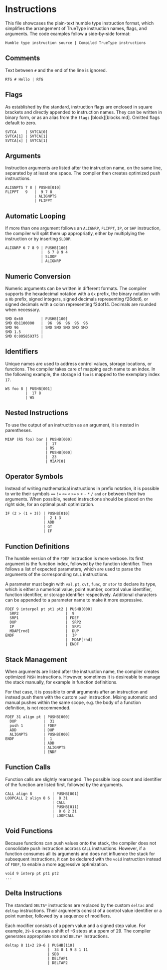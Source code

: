 Instructions
============

This file showcases the plain-text humble type instruction format,
which simplifies the arrangement of TrueType instruction names,
flags, and arguments. The code examples follow a side-by-side format:

```
Humble type instruction source | Compiled TrueType instructions
```


Comments
--------

Text between `#` and the end of the line is ignored.

```
RTG # Hello | RTG
```


Flags
-----

As established by the standard, instruction flags are enclosed
in square brackets and directly appended to instruction names.
They can be written in binary form, or as an alias from the
`flags` [block][blocks.md]. Omitted flags default to zero.

```
SVTCA    | SVTCA[0]
SVTCA[1] | SVTCA[1]
SVTCA[x] | SVTCA[1]
```


Arguments
---------

Instruction arguments are listed after the instruction name,
on the same line, separated by at least one space.
The compiler then creates optimized push instructions.

```
ALIGNPTS 7 8 | PUSHB[010]
FLIPPT   9   |  9 7 8
             | ALIGNPTS
             | FLIPPT
```


Automatic Looping
-----------------

If more than one argument follows an `ALIGNRP`, `FLIPPT`, `IP`,
or `SHP` instruction, the compiler will split them up appropriatly,
either by multiplying the instruction or by inserting `SLOOP`.

```
ALIGNRP 6 7 8 9 | PUSHB[100]
                |  6 7 8 9 4
                | SLOOP
                | ALIGNRP

```


Numeric Conversion
------------------

Numeric arguments can be written in different formats. The compiler
supports the hexadecimal notation with a `0x` prefix, the binary
notation with a `0b` prefix, signed integers, signed decimals
representing f26dot6, or signed decimals with a colon representing
f2dot14. Decimals are rounded when necessary.

```
SMD 0x60        | PUSHB[100]
SMD 0b1100000   |  96  96  96  96  96
SMD 96          | SMD SMD SMD SMD SMD
SMD 1.5         |
SMD 0:005859375 |
```


Identifiers
-----------

Unique names are used to address control values, storage locations,
or functions. The compiler takes care of mapping each name to an index.
In the following example, the storage id `foo` is mapped to the exemplary
index `17`.

```
WS foo 8 | PUSHB[001]
         |  17 8
         | WS
```


Nested Instructions
-------------------

To use the output of an instruction as an argument,
it is nested in parentheses.

```
MIAP (RS foo) bar | PUSHB[000]
                  |  17
                  | RS
                  | PUSHB[000]
                  |  23
                  | MIAP[0]
```


Operator Symbols
----------------

Instead of writing mathematical instructions in prefix
notation, it is possible to write their symbols
`==` `!=` `<=` `<` `>=` `>` `+` `-` `*` `/` `and` `or`
between their two arguments. When possible, nested instructions
should be placed on the right side, for an optimal push optimization.

```
IF (2 > (1 + 3)) | PUSHB[010]
                 |  2 1 3
                 | ADD
                 | GT
                 | IF
```


Function Definitions
--------------------

The humble version of the `FDEF` instruction is more verbose. Its first
argument is the function index, followed by the function identifier.
Then follows a list of expected parameters, which are used to parse
the arguments of the corresponding `CALL` instructions.

A parameter must begin with `val`, `pt`, `cvt`, `func`, or `stor`
to declare its type, which is either a numerical value, point number,
control value identifier, function identifier, or storage identifier
respectively. Additional characters can be appended to a parameter name
to make it more expressive.

```
FDEF 9 interpol pt pt1 pt2 | PUSHB[000]
  SRP2                     |  9
  SRP1                     | FDEF
  DUP                      |  SRP2
  IP                       |  SRP1
  MDAP[rnd]                |  DUP
ENDF                       |  IP
                           |  MDAP[rnd]
                           | ENDF
```


Stack Management
----------------

When arguments are listed after the instruction name, the compiler
creates optimized `PUSH` instructions. However, sometimes it is
desireable to manage the stack manually, for example in function
definitions.

For that case, it is possible to omit arguments after an instruction
and instead push them with the custom `push` instruction. Mixing
automatic and manual pushes within the same scope, e.g. the body
of a function definition, is not recommended.

```
FDEF 31 align pt | PUSHB[000]
  DUP            |  31
  push 1         | FDEF
  ADD            | DUP
  ALIGNPTS       | PUSHB[000]
ENDF             |  1
                 | ADD
                 | ALIGNPTS
                 | ENDF
```


Function Calls
--------------

Function calls are slightly rearranged. The possible loop count and
identifier of the function are listed first, followed by the arguments.

```
CALL align 8         | PUSHB[001]
LOOPCALL 2 align 8 6 |  8 31
                     | CALL
                     | PUSHB[011]
                     |  8 6 2 31
                     | LOOPCALL
```


Void Functions
--------------

Because functions can push values onto the stack, the compiler does not
consolidate push instruction accross `CALL` instructions. However, if a
function consumes all its arguments and does not influence the stack for
subsequent instructions, it can be declared with the `void` instruction
instead of `FDEF`, to enable a more aggressive optimization.

```
void 9 interp pt pt1 pt2
...

```


Delta Instructions
------------------

The standard `DELTA*` instructions are replaced by the custom
`deltac` and `deltap` instructions. Their arguments consist of
a control value identifier or a point number, followed by a
sequence of modifiers.

Each modifier consists of a ppem value and a signed step value.
For example, `29-6` causes a shift of -6 steps at a ppem of 29.
The compiler generates appropriate `SDB` and `DELTA*` instructions.

```
deltap 8 11+2 29-6 | PUSHB[110]
                   |  34 8 1 9 8 1 11
                   | SDB
                   | DELTAP1
                   | DELTAP2

```
